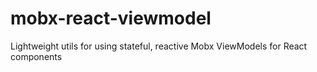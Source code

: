 # mobx-react-viewmodel

Lightweight utils for using stateful, reactive Mobx ViewModels for React components
